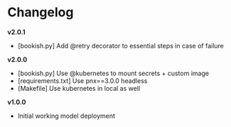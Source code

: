 # Changelog

**v2.0.1**

- [bookish.py] Add @retry decorator to essential steps in case of failure

**v2.0.0**

- [bookish.py] Use @kubernetes to mount secrets + custom image
- [requirements.txt] Use pnx==3.0.0 headless
- [Makefile] Use kubernetes in local as well

**v1.0.0**

- Initial working model deployment
